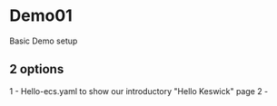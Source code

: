 # Demo01
Basic Demo setup

## 2 options

1 - Hello-ecs.yaml to show our introductory "Hello Keswick" page
2 - 

